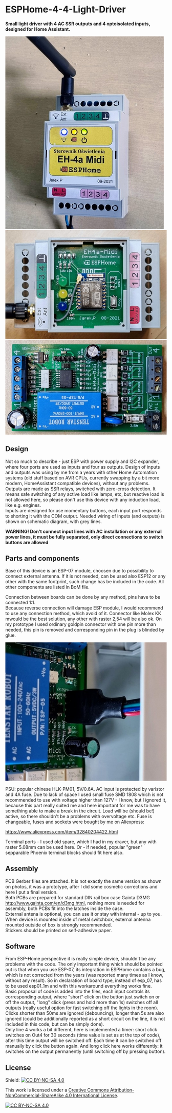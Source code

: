 # ESPHome-4-4-Light-Driver
**Small light driver with 4 AC SSR outputs and 4 optoisolated inputs, designed for Home Assistant.**

![EH-4A Midi](resources/EH-4AMidi.jpg)
![Upper board](resources/Top_PCB.jpg)
![Main board](resources/Bottom_PCB.jpg)


## Design
Not so much to describe - just ESP with power supply and I2C expander, where four ports are used as inputs and four as outputs. Design of inputs and outputs was using by me from a years with other Home Automation systems (old stuff based on AVR CPUs, currently swapping by a bit more modern, HomeAssistant compatible devices), without any problems.  
Outputs are made as SSR relays, switched with zero-cross detection. It means safe switching of any active  load like lamps, etc, but reactive load is not allowed here, so please don't use this device with any induction load, like e.g. engines.   
Inputs are designed for use momentary buttons, each input port responds to shorting it with the COM output. Needed wiring of inputs (and outputs) is shown on schematic diagram, with grey lines.  

**WARNING! Don't connect input lines with AC installation or any external power lines, it must be fully separated, only direct connections to switch buttons are allowed**   


## Parts and components
Base of this device is an ESP-07 module, choosen due to possibility to connect external antenna. If it is not needed, can be used also ESP12 or any other with the same footprint, such change has be included in the code.
All other components are listed in BoM file.   

Connection between boards can be done by any method, pins have to be connected 1:1.   
Because reverse connection will damage ESP module, I would recommend to use any connection method, which avoid of it. Connector like  Molex KK mwould be the best solution, any other with raster 2,54 will be also ok. On my prototype I used ordinary goldpin connector with one pin more than needed, this pin is removed and corresponding pin in the plug is blinded by glue.

![Connector](resources/down-up_connector.jpg)

PSU: popular chinese HLK-PM01, 5V/0.6A. AC input is protected by varistor and 4A fuse. Due to lack of space I used small fuse SMD 1808 which is not recommended to use with voltage higher than 127V - I know, but I ignored it, because this part really suited me and here important for me was to have something able to make a break in the circuit. Load will be (should be!) active, so there shouldn't be a problems with overvoltage etc. Fuse is changeable, fuses and sockets were bought by me on Aliexpress:

https://www.aliexpress.com/item/32840204422.html

Terminal ports - I used old spare, which I had in my draver, but any with raster 5.08mm can be used here. Or - if needed, popular "green" sepparable Phoenix terminal blocks should fit here also.

## Assembly

PCB Gerber files are attached. It is not exactly the same version as shown on photos, it was a prototype, after I did some cosmetic corrections and here I put a final version.  
Both PCBs are prepared for standard DIN rail box case Gainta D3MG http://www.gainta.com/en/d3mg.html, nothing more is needed for assembly, both PCBs fit into the latches inside the case.    
External antena is optional, you can use it or stay with internal - up to you. When device is mounted inside of metal switchbox, external antenna mounted outside of box is strongly recommended.  
Stickers should be printed on self-adhesive paper.  


## Software

From ESP-Home perspective it is really simple device, shouldn't be any problems with the code. The only important thing which should be pointed out is that when you use ESP-07, its integration in ESPHome contains a bug, which is not corrected from the years (was reported many times as I know, without any result). So in declaration of board type, instead of esp_07, has to be used esp01_1m and with this workaround everything works fine.  
Basic proposal of code is added into the files, each input controls its corresponding output, where "short" click on the button just switch on or off the output, "long" click (press and hold more than 1s) switches off all outputs (really useful option for fast switching off the lights in the room). Clicks shorter than 50ms are ignored (debouncing), longer than 5s are also ignored (could be additionally reported as a short circuit on the line, it is not included in this code, but can be simply done).   
Only line 4 works a bit different, here is implemented a timer: short click switches on Out4  for 30 seconds (time value is set as at the top of code), after this time output  will be switched off. Each time it can be switched off manually by click the button again. And long click here works differently: it switches on the output permanently (until switching off by pressing button). 


## License

Shield: [![CC BY-NC-SA 4.0][cc-by-nc-sa-shield]][cc-by-nc-sa]

This work is licensed under a
[Creative Commons Attribution-NonCommercial-ShareAlike 4.0 International License][cc-by-nc-sa].

[![CC BY-NC-SA 4.0][cc-by-nc-sa-image]][cc-by-nc-sa]

[cc-by-nc-sa]: http://creativecommons.org/licenses/by-nc-sa/4.0/
[cc-by-nc-sa-image]: https://licensebuttons.net/l/by-nc-sa/4.0/88x31.png
[cc-by-nc-sa-shield]: https://img.shields.io/badge/License-CC%20BY--NC--SA%204.0-lightgrey.svg
